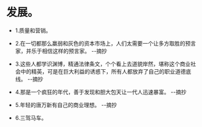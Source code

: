 # 发展。

- 1.质量和营销。

- 2.在一切都那么羸弱和灰色的资本市场上，人们太需要一个让多方取胜的预言家，并乐于相信这样的预言家。 --摘抄

- 3.这些人都学识渊博，精通法律条文，个个看上去道貌岸然，堪称这个商业社会中的精英，可是在巨大利益的诱惑下，所有人都放弃了自己的职业道德底线。 --摘抄

- 4.那是一个疯狂的年代，善于发现和胆大包天让一代人迅速暴富。 --摘抄

- 5.年轻的唐万新有自己的商业理想。 --摘抄

- 6.三驾马车。
